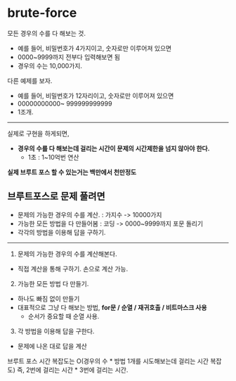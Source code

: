 # brute-force

모든 경우의 수를 다 해보는 것.

- 예를 들어, 비밀번호가 4가지이고, 숫자로만 이루어져 있으면
- 0000~9999까지 전부다 입력해보면 됨 
- 경우의 수는 10,000가지.

다른 예제를 보자.
- 예를 들어, 비밀번호가 12자리이고, 숫자로만 이루어져 있으면
- 00000000000~ 999999999999
- 1조개.

---

실제로 구현을 하게되면,
- __경우의 수를 다 해보는데 걸리는 시간이 문제의 시간제한을 넘지 않아야 한다.__
  - 1초 : 1~10억번 연산

__실제 브루트 포스 할 수 있는거는 백만에서 천만정도__

## 브루트포스로 문제 풀려면

- 문제의 가능한 경우의 수를 계산. : 가지수
  -> 10000가지
- 가능한 모든 방법을 다 만들어봄 : 코딩
  -> 0000~9999까지 포문 돌리기
- 각각의 방법을 이용해 답을 구하기.

---

1. 문제의 가능한 경우의 수를 계산해본다.
  - 직접 계산을 통해 구하기. 손으로 계산 가능.

2. 가능한 모든 방법 다 만들기.
  - 하나도 빠짐 없이 만들기
  - 대표적으로 그냥 다 해보는 방법, __for문 / 순열 / 재귀호출 / 비트마스크 사용__
    - 순서가 중요할 때 순열 사용.

3. 각 방법을 이용해 답을 구한다.
  - 문제에 나온 대로 답을 계산

브루트 포스 시간 복잡도는
O(경우의 수 * 방법 1개를 시도해보는데 걸리는 시간 복잡도) 즉, 2번에 걸리는 시간 * 3번에 걸리는 시간.